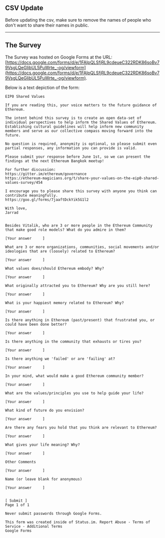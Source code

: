 ## CSV Update

Before updating the csv, make sure to remove the names of people who don't want to share their names in public.

---

## The Survey

The Survey was hosted on Google Forms at the URL:
[https://docs.google.com/forms/d/e/1FAIpQLSfjRL9cdeueC322RDK86soBv79VsgLQeGlibUL5PuWrte_-og/viewform](https://docs.google.com/forms/d/e/1FAIpQLSfjRL9cdeueC322RDK86soBv79VsgLQeGlibUL5PuWrte_-og/viewform).

Below is a text depiction of the form:

```
EIP0 Shared Values

If you are reading this, your voice matters to the future guidance of Ethereum. 

The intent behind this survey is to create an open data-set of individual perspectives to help inform the Shared Values of Ethereum. Establishing cultural guidelines will help inform new community members and serve as our collective compass moving forward into the future.

No question is required, anonymity is optional, so please submit even partial responses, any information you can provide is valid. 

Please submit your response before June 1st, so we can present the findings at the next Ethereum Bangkok meetup!

For further discussion:
https://gitter.im/ethereum/governance
https://ethereum-magicians.org/t/share-your-values-on-the-eip0-shared-values-survey/454

I encourage you to please share this survey with anyone you think can contribute meaningfully.
https://goo.gl/forms/7jaaftDckYik5G1l2

With love,
Jarrad


Besides Vitalik, who are 3 or more people in the Ethereum Community that make good role models? What do you admire in them?

[Your answer     ]

What are 3 or more organizations, communities, social movements and/or ideologies that are (loosely) related to Ethereum?

[Your answer     ]

What values does/should Ethereum embody? Why?

[Your answer     ]

What originally attracted you to Ethereum? Why are you still here?

[Your answer     ]

What is your happiest memory related to Ethereum? Why?

[Your answer     ]

Is there anything in Ethereum (past/present) that frustrated you, or could have been done better?

[Your answer     ]

Is there anything in the community that exhausts or tires you?

[Your answer     ]

Is there anything we 'failed' or are 'failing' at?

[Your answer     ]

In your mind, what would make a good Ethereum community member?

[Your answer     ]

What are the values/principles you use to help guide your life?

[Your answer     ]

What kind of future do you envision?

[Your answer     ]

Are there any fears you hold that you think are relevant to Ethereum?

[Your answer     ]

What gives your life meaning? Why?

[Your answer     ]

Other Comments

[Your answer     ]

Name (or leave blank for anonymous)

[Your answer     ]


[ Submit ]                                                            Page 1 of 1

Never submit passwords through Google Forms.

This form was created inside of Status.im. Report Abuse - Terms of Service - Additional Terms
Google Forms

```

